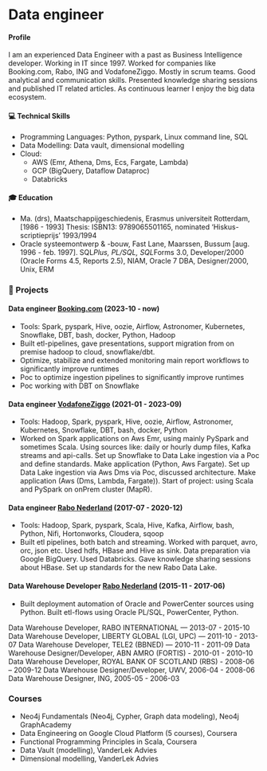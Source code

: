 Data engineer
=============

#### Profile
I am an experienced Data Engineer with a past as Business Intelligence developer. Working in IT since 1997. Worked for companies like Booking.com, Rabo, ING and VodafoneZiggo. Mostly in scrum teams. 
Good analytical and communication skills. Presented knowledge sharing sessions and published IT related articles. As continuous learner I enjoy the big data ecosystem.

#### 💻 Technical Skills
- Programming Languages: Python, pyspark, Linux command line, SQL
- Data Modelling: Data vault, dimensional modelling
- Cloud: 
   - AWS (Emr, Athena, Dms, Ecs, Fargate, Lambda)
   - GCP (BigQuery, Dataflow Dataproc)
   - Databricks

#### 🎓 Education 		
- Ma. (drs), Maatschappijgeschiedenis, Erasmus universiteit Rotterdam, [1986 - 1993]
Thesis: ISBN13: 9789065501165, nominated ‘Hiskus-scriptieprijs’ 1993/1994			        		
- Oracle systeemontwerp & -bouw, Fast Lane, Maarssen, Bussum
[aug. 1996 - feb. 1997]. SQL*Plus, PL/SQL, SQL*Forms 3.0, Developer/2000 (Oracle Forms 4.5, Reports 2.5), NIAM, Oracle 7 DBA, Designer/2000, Unix, ERM

### 💼 Projects

#### Data engineer <a href="https://www.booking.com/" target="_blank">Booking.com</a> (2023-10 - now)
- Tools: Spark, pyspark, Hive, oozie, Airflow, Astronomer, Kubernetes, Snowflake, DBT, bash, docker, Python, Hadoop
- Built etl-pipelines, gave presentations, support migration from on premise hadoop to cloud, snowflake/dbt.
- Optimize, stabilize and extended monitoring main report workflows to significantly improve runtimes
- Poc to optimize ingestion pipelines to significantly improve runtimes
- Poc working with DBT on Snowflake

#### Data engineer <a href="https://www.vodafoneziggo.nl/" target="_blank">VodafoneZiggo</a> (2021-01 - 2023-09)
- Tools: Hadoop, Spark, pyspark, Hive, oozie, Airflow, Astronomer, Kubernetes, Snowflake, DBT, bash, docker, Python
- Worked on Spark applications on Aws Emr, using mainly PySpark and sometimes Scala. Using sources like: daily or hourly dump files, Kafka streams and api-calls. Set up Snowflake to Data Lake ingestion via a Poc and define standards. Make application (Python, Aws Fargate). Set up Data Lake ingestion via Aws Dms via Poc, discussed architecture. Make application (Aws (Dms, Lambda, Fargate)). Start of project: using Scala and PySpark on onPrem cluster (MapR).

#### Data engineer <a href="https://www.rabobank.nl/" target="_blank">Rabo Nederland</a> (2017-07 - 2020-12)
- Tools: Hadoop, Spark, pyspark, Scala, Hive, Kafka, Airflow, bash, Python, Nifi, Hortonworks, Cloudera, sqoop
- Built etl pipelines, both batch and streaming. Worked with parquet, avro, orc, json etc. Used hdfs, HBase and Hive as sink. Data preparation via Google BigQuery. Used Databricks. Gave knowledge sharing sessions about HBase. Set up standards for the new Rabo Data Lake.

#### Data Warehouse Developer <a href="https://www.rabobank.nl/" target="_blank">Rabo Nederland</a> (2015-11 - 2017-06)
- Built deployment automation of Oracle and PowerCenter sources using Python. Built etl-flows using Oracle PL/SQL, PowerCenter, Python.

Data Warehouse Developer, RABO INTERNATIONAL — 2013-07 - 2015-10 
Data Warehouse Developer, LIBERTY GLOBAL (LGI, UPC) — 2011-10 - 2013-07 
Data Warehouse Developer, TELE2 (BBNED) — 2010-11 - 2011-09
Data Warehouse Designer/Developer, ABN AMRO (FORTIS) - 2010-01 - 2010-10 
Data Warehouse Developer, ROYAL BANK OF SCOTLAND (RBS) - 2008-06 – 2009-12 
Data Warehouse Designer/Developer, UWV, 2006-04 - 2008-06
Data Warehouse Designer, ING, 2005-05 - 2006-03


### Courses
- Neo4j Fundamentals (Neo4j, Cypher, Graph data modeling), Neo4j GraphAcademy 
- Data Engineering on Google Cloud Platform (5 courses), Coursera 
- Functional Programming Principles in Scala, Coursera
- Data Vault (modelling), VanderLek Advies
- Dimensional modelling, VanderLek Advies
